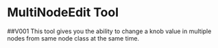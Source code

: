 # MultiNodeEdit Tool
##V001
This tool gives you the ability to change a knob value in multiple nodes from same node class at the same time.

